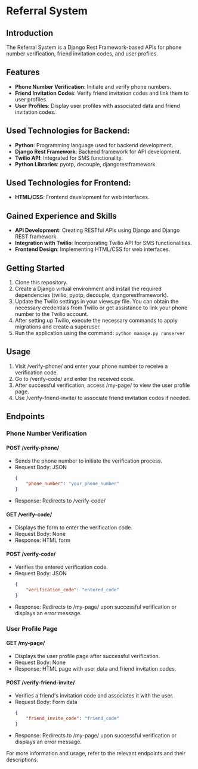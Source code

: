 # Referral System

## Introduction

The Referral System is a Django Rest Framework-based APIs for phone number verification, friend invitation codes, and user profiles.


## Features

- **Phone Number Verification**: Initiate and verify phone numbers.
- **Friend Invitation Codes**: Verify friend invitation codes and link them to user profiles.
- **User Profiles**: Display user profiles with associated data and friend invitation codes.

## Used Technologies for Backend:
- **Python**: Programming language used for backend development.
- **Django Rest Framework**: Backend framework for API development.
- **Twilio API**: Integrated for SMS functionality.
- **Python Libraries**: pyotp, decouple, djangorestframework.

## Used Technologies for Frontend:

- **HTML/CSS**: Frontend development for web interfaces.

## Gained Experience and Skills

- **API Development**: Creating RESTful APIs using Django and Django REST framework.
- **Integration with Twilio**: Incorporating Twilio API for SMS functionalities.
- **Frontend Design**: Implementing HTML/CSS for web interfaces.


## Getting Started

1. Clone this repository.
2. Create a Django virtual environment and install the required dependencies (twilio, pyotp, decouple, djangorestframework).
3. Update the Twilio settings in your views.py file. You can obtain the necessary credentials from Twilio or get assistance to link your phone number to the Twilio account.
4. After setting up Twilio, execute the necessary commands to apply migrations and create a superuser.
5. Run the application using the command: `python manage.py runserver`

## Usage

1. Visit /verify-phone/ and enter your phone number to receive a verification code.
2. Go to /verify-code/ and enter the received code.
3. After successful verification, access /my-page/ to view the user profile page.
4. Use /verify-friend-invite/ to associate friend invitation codes if needed.   

## Endpoints

### Phone Number Verification

#### POST /verify-phone/
- Sends the phone number to initiate the verification process.
- Request Body: JSON
    ```json
    {
        "phone_number": "your_phone_number"
    }
    ```
- Response: Redirects to /verify-code/

#### GET /verify-code/
- Displays the form to enter the verification code.
- Request Body: None
- Response: HTML form

#### POST /verify-code/
- Verifies the entered verification code.
- Request Body: JSON
    ```json
    {
        "verification_code": "entered_code"
    }
    ```
- Response: Redirects to /my-page/ upon successful verification or displays an error message.

### User Profile Page

#### GET /my-page/
- Displays the user profile page after successful verification.
- Request Body: None
- Response: HTML page with user data and friend invitation codes.

#### POST /verify-friend-invite/
- Verifies a friend's invitation code and associates it with the user.
- Request Body: Form data
    ```json
    {
        "friend_invite_code": "friend_code"
    }
    ```
- Response: Redirects to /my-page/ upon successful verification or displays an error message.



For more information and usage, refer to the relevant endpoints and their descriptions.

